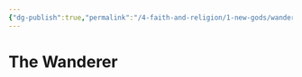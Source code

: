 ```yaml
---
{"dg-publish":true,"permalink":"/4-faith-and-religion/1-new-gods/wanderer/","dgPassFrontmatter":true}
---
```


# The Wanderer